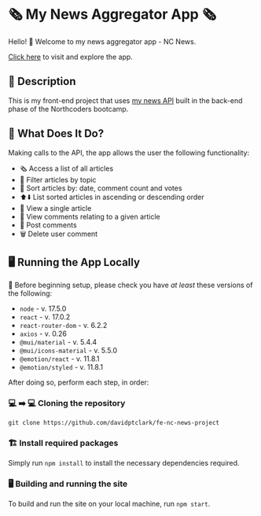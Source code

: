 # 🗞️ My News Aggregator App 🗞️

Hello! 👋 Welcome to my news aggregator app - NC News.

[Click here](https://fe-news-davidptclark.netlify.app/) to visit and explore the app.

## 💭 Description

This is my front-end project that uses [my news API](https://github.com/davidptclark/be-nc-news) built in the back-end phase of the Northcoders bootcamp.

## 🤔 What Does It Do?

Making calls to the API, the app allows the user the following functionality:

- 🗞️ Access a list of all articles
- 🚦 Filter articles by topic
- 📑 Sort articles by: date, comment count and votes
- ⬆️⬇️ List sorted articles in ascending or descending order
- 📄 View a single article
- 🧵 View comments relating to a given article
- 💬 Post comments
- 🗑️ Delete user comment

## 🖥️ Running the App Locally

🚧 Before beginning setup, please check you have _at least_ these versions of the following:

- `node` - v. 17.5.0
- `react` - v. 17.0.2
- `react-router-dom` - v. 6.2.2
- `axios` - v. 0.26
- `@mui/material` - v. 5.4.4
- `@mui/icons-material` - v. 5.5.0
- `@emotion/react` - v. 11.8.1
- `@emotion/styled` - v. 11.8.1

After doing so, perform each step, in order:

### 💻 ➡️ 💻 Cloning the repository

```
git clone https://github.com/davidptclark/fe-nc-news-project
```

### 🏗️ Install required packages

Simply run `npm install` to install the necessary dependencies required.

### 🖥️ Building and running the site

To build and run the site on your local machine, run `npm start`.
